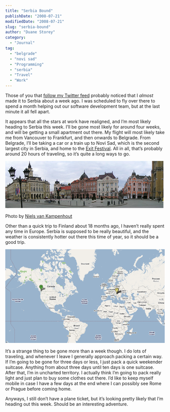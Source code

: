 ```yaml
---
title: "Serbia Bound"
publishDate: "2008-07-21"
modifiedDate: "2008-07-21"
slug: "serbia-bound"
author: "Duane Storey"
category:
  - "Journal"
tag:
  - "belgrade"
  - "novi sad"
  - "Programming"
  - "serbia"
  - "Travel"
  - "Work"
---
```


Those of you that [follow my Twitter feed](http://twitter.com/duanestorey) probably noticed that I *almost* made it to Serbia about a week ago. I was scheduled to fly over there to spend a month helping out our software development team, but at the last minute it all fell apart.

It appears that all the stars at work have realigned, and I’m most likely heading to Serbia this week. I’ll be gone most likely for around four weeks, and will be getting a small apartment out there. My flight will most likely take me from Vancouver to Frankfurt, and then onwards to Belgrade. From Belgrade, I’ll be taking a car or a train up to Novi Sad, which is the second largest city in Serbia, and home to the [Exit Festival](http://www.exitfest.org/). All in all, that’s probably around 20 hours of traveling, so it’s quite a long ways to go.

[![Novi Sad](_images/serbia-bound-1.jpg)](http://flickr.com/photos/nielsvk/402253011/)

Photo by [Niels van Kampenhout](http://flickr.com/photos/nielsvk/)

Other than a quick trip to Finland about 18 months ago, I haven’t really spent any time in Europe. Serbia is supposed to be really beautiful, and the weather is consistently hotter out there this time of year, so it should be a good trip.

[![Vancouvet To Serbia](_images/serbia-bound-2.png "Far Away")](http://www.migratorynerd.com/2008/07/serbia-bound/picture-16/)

It’s a strange thing to be gone more than a week though. I do lots of traveling, and whenever I leave I generally approach packing a certain way. If I’m going to be gone for three days or less, I just pack a quick weekender suitcase. Anything from about three days until ten days is one suitcase. After that, I’m in uncharted territory. I actually think I’m going to pack really light and just plan to buy some clothes out there. I’d like to keep myself mobile in case I have a few days at the end where I can possibly see Rome or Prague before coming home.

Anyways, I still don’t have a plane ticket, but it’s looking pretty likely that I’m heading out this week. Should be an interesting adventure.